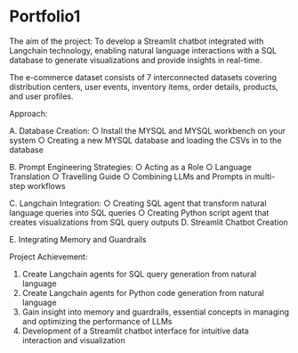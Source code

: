 # Portfolio1

The aim of the project: 
To develop a Streamlit chatbot integrated with Langchain
technology, enabling natural language interactions with a SQL database to generate
visualizations and provide insights in real-time.

The e-commerce dataset consists of 7 interconnected datasets covering distribution
centers, user events, inventory items, order details, products, and user profiles.

Approach:

A. Database Creation:
○ Install the MYSQL and MYSQL workbench on your system
○ Creating a new MYSQL database and loading the CSVs in to the database

B. Prompt Engineering Strategies:
○ Acting as a Role
○ Language Translation
○ Travelling Guide
○ Combining LLMs and Prompts in multi-step workflows

C. Langchain Integration:
○ Creating SQL agent that transform natural language queries into SQL
queries
○ Creating Python script agent that creates visualizations from SQL query
outputs
D. Streamlit Chatbot Creation

E. Integrating Memory and Guardrails

Project Achievement:

1. Create Langchain agents for SQL query generation from natural language
2. Create Langchain agents for Python code generation from natural language
3. Gain insight into memory and guardrails, essential concepts in managing and
optimizing the performance of LLMs
4. Development of a Streamlit chatbot interface for intuitive data interaction and
visualization
